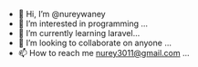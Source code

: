 - 👋 Hi, I’m @nureywaney
- 👀 I’m interested in programming ...
- 🌱 I’m currently learning laravel...
- 💞️ I’m looking to collaborate on anyone ...
- 📫 How to reach me nurey3011@gmail.com ...

<!---
nureywaney/nureywaney is a ✨ special ✨ repository because its `README.md` (this file) appears on your GitHub profile.
You can click the Preview link to take a look at your changes.
--->
